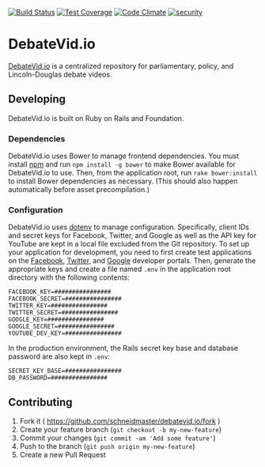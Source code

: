 [![Build Status](https://circleci.com/gh/schneidmaster/debatevid.io.svg?style=shield)](https://circleci.com/gh/schneidmaster/debatevid.io)
[![Test Coverage](https://codeclimate.com/github/schneidmaster/debatevid.io/badges/coverage.svg)](https://codeclimate.com/github/schneidmaster/debatevid.io/coverage)
[![Code Climate](https://codeclimate.com/github/schneidmaster/debatevid.io/badges/gpa.svg)](https://codeclimate.com/github/schneidmaster/debatevid.io)
[![security](https://hakiri.io/github/schneidmaster/debatevid.io/master.svg)](https://hakiri.io/github/schneidmaster/debatevid.io/master)

# DebateVid.io

[DebateVid.io](https://debatevid.io) is a centralized repository for parliamentary, policy, and Lincoln-Douglas debate videos. 

## Developing

DebateVid.io is built on Ruby on Rails and Foundation.

### Dependencies

DebateVid.io uses Bower to manage frontend dependencies. You must install [npm](https://github.com/npm/npm) and run `npm install -g bower` to make Bower available for DebateVid.io to use. Then, from the application root, run `rake bower:install` to install Bower dependencies as necessary. (This should also happen automatically before asset precompilation.)

### Configuration

DebateVid.io uses [dotenv](https://github.com/bkeepers/dotenv) to manage configuration. Specifically, client IDs and secret keys for Facebook, Twitter, and Google as well as the API key for YouTube are kept in a local file excluded from the Git repository. To set up your application for development, you need to first create test applications on the [Facebook](https://developers.facebook.com/apps), [Twitter](https://apps.twitter.com/), and [Google](https://console.developers.google.com/) developer portals. Then, generate the appropriate keys and create a file named `.env` in the application root directory with the following contents:

```
FACEBOOK_KEY=################
FACEBOOK_SECRET=################
TWITTER_KEY=################
TWITTER_SECRET=################
GOOGLE_KEY=################
GOOGLE_SECRET=################
YOUTUBE_DEV_KEY=################
```

In the production environment, the Rails secret key base and database password are also kept in `.env`:

```
SECRET_KEY_BASE=################
DB_PASSWORD=################
```

## Contributing

1. Fork it ( https://github.com/schneidmaster/debatevid.io/fork )
2. Create your feature branch (`git checkout -b my-new-feature`)
3. Commit your changes (`git commit -am 'Add some feature'`)
4. Push to the branch (`git push origin my-new-feature`)
5. Create a new Pull Request
